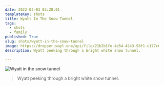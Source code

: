 ```yaml
---
date: 2022-02-03 03:28:01
templateKey: shots
title: Wyatt In The Snow Tunnel
tags:
  - shots
  - family
published: True
slug: shots/wyatt-in-the-snow-tunnel
image: https://dropper.wayl.one/api/file/21b2b1fe-4e54-4243-98f1-c177c6658a98.png
description: Wyatt peeking through a bright white snow tunnel.

---
```


![Wyatt in the snow tunnel](https://dropper.wayl.one/api/file/21b2b1fe-4e54-4243-98f1-c177c6658a98.png)

> Wyatt peeking through a bright white snow tunnel.
